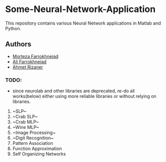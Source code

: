 # Some-Neural-Network-Application
This repository contains various Neural Network applications in Matlab and Python.



## Authors

- [Morteza Farrokhnejad](https://github.com/IAmFarrokhnejad)
- [Ali Farrokhnejad](https://www.github.com/afr0011)
- [Ahmet Rizaner](https://github.com/rizaner)


### TODO:
- since neurolab and other libraries are deprecated, re-do all works(below) either using more reliable libraries or without relying on libraries.
1. ~SLP~
2. ~Crab SLP~
3. ~Crab MLP~
4. ~Wine MLP~
5. ~Image Processing~
6. ~Digit Recognition~
7. Pattern Association
8. Function Approximation
9. Self Organizing Networks